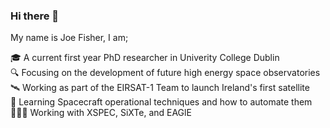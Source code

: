 ### Hi there 👋

My name is Joe Fisher, I am; 

  🎓 A current first year PhD researcher in Univerity College Dublin <br>
  🔍 Focusing on the development of future high energy space observatories <br>
  🛰 Working as part of the EIRSAT-1 Team to launch Ireland's first satellite <br>
  🌱 Learning Spacecraft operational techniques and how to automate them <br>
  🧑🏼‍💻 Working with XSPEC, SiXTe, and EAGlE
